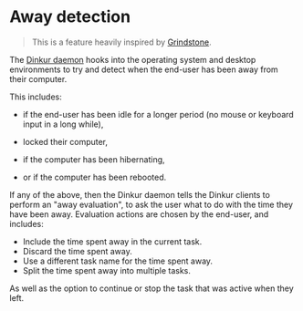 <!--
Dinkur the task time tracking utility.
<https://github.com/dinkur/dinkur>

SPDX-FileCopyrightText: 2021 Kalle Fagerberg
SPDX-License-Identifier: CC-BY-4.0
-->

# Away detection

> This is a feature heavily inspired by
> [Grindstone](https://epiforge.com/grindstone).

The [Dinkur daemon](glossary.md#dinkur-daemon) hooks into the operating system
and desktop environments to try and detect when the end-user has been away from
their computer.

This includes:

- if the end-user has been idle for a longer period (no mouse or keyboard input
  in a long while),

- locked their computer,

- if the computer has been hibernating,

- or if the computer has been rebooted.

If any of the above, then the Dinkur daemon tells the Dinkur clients to perform
an "away evaluation", to ask the user what to do with the time they have been
away. Evaluation actions are chosen by the end-user, and includes:

- Include the time spent away in the current task.
- Discard the time spent away.
- Use a different task name for the time spent away.
- Split the time spent away into multiple tasks.

As well as the option to continue or stop the task that was active when they
left.
